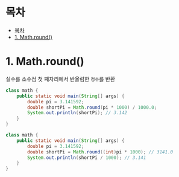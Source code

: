 # 목차
- [목차](#목차)
- [1. Math.round()](#1-mathround)



# 1. Math.round()

실수를 소수점 첫 째자리에서 반올림한 `정수`를 반환

```java
class math {
    public static void main(String[] args) {
        double pi = 3.141592;
        double shortPi = Math.round(pi * 1000) / 1000.0;
        System.out.println(shortPi); // 3.142
    } 
}
```

```java
class math {
    public static void main(String[] args) {
        double pi = 3.141592;
        double shortPi = Math.round((int)pi * 1000); // 3141.0
        System.out.println(shortPi / 1000); // 3.141
    } 
}
```